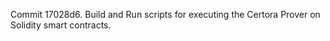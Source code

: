 Commit 17028d6.                    Build and Run scripts for executing the Certora Prover on Solidity smart contracts.